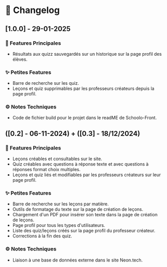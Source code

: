 # 📜 Changelog

## [1.0.0] - 29-01-2025

### 🌟 Features Principales
- Résultats aux quizz sauvegardés sur un historique sur la page profil des élèves.

### ✨ Petites Features
- Barre de recherche sur les quiz.
- Leçons et quiz supprimables par les professeurs créateurs depuis la page profil.

### ⚙️ Notes Techniques
- Code de fichier build pour le projet dans le readME de Schoolo-Front.

## ([0.2] - 06-11-2024) + ([0.3] - 18/12/2024)

### 🌟 Features Principales
- Leçons créables et consultables sur le site.
- Quiz créables avec questions à réponse texte et avec questions à réponses format choix multiples.
- Leçons et quiz liés et modifiables par les professeurs créateurs sur leur page profil.

### ✨ Petites Features
- Barre de recherche sur les leçons par matière.
- Outils de formatage du texte sur la page de création de leçons.
- Chargement d'un PDF pour insérer son texte dans la page de création de leçons.
- Page profil pour tous les types d'utilisateurs.
- Liste des quiz/leçons créés sur la page profil du professeur créateur.
- Corrections à la fin des quiz.

### ⚙️ Notes Techniques
- Liaison à une base de données externe dans le site Neon.tech.
